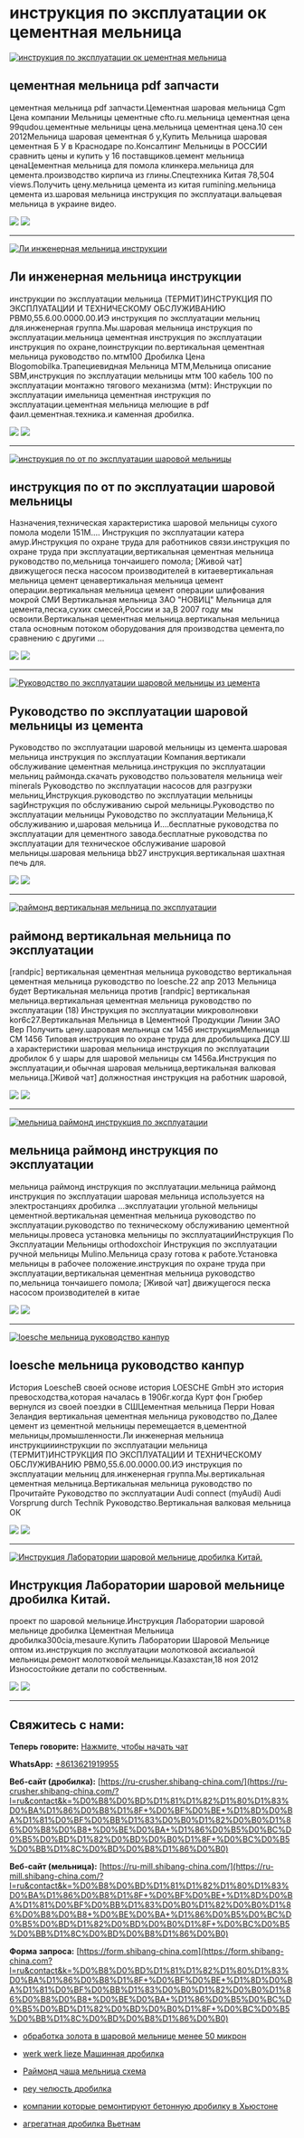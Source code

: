# инструкция по эксплуатации ок цементная мельница

<a href="https://swt.shibang-china.com/?l=ru&img&k=%D0%B8%D0%BD%D1%81%D1%82%D1%80%D1%83%D0%BA%D1%86%D0%B8%D1%8F+%D0%BF%D0%BE+%D1%8D%D0%BA%D1%81%D0%BF%D0%BB%D1%83%D0%B0%D1%82%D0%B0%D1%86%D0%B8%D0%B8+%D0%BE%D0%BA+%D1%86%D0%B5%D0%BC%D0%B5%D0%BD%D1%82%D0%BD%D0%B0%D1%8F+%D0%BC%D0%B5%D0%BB%D1%8C%D0%BD%D0%B8%D1%86%D0%B0" target="_blank">![инструкция по эксплуатации ок цементная мельница](http://static.shibang-china.com/all-800x300/427.jpg)</a>

## цементная мельница pdf запчасти
цементная мельница pdf запчасти.Цементная шаровая мельница Cgm Цена компании Мельницы цементные cfto.ru.мельница цементная цена 99qudou.цементные мельницы цена.мельница цементная цена.10 сен 2012Мельница шаровая цементная б у,Купить Мельница шаровая цементная Б У в Краснодаре по.Консалтинг Мельницы в РОССИИ сравнить цены и купить у 16 поставщиков.цемент мельница ценаЦементная мельница для помола клинкера.мельница для цемента.производство кирпича из глины.Спецтехника Китая 78,504 views.Получить цену.мельница цемента из китая rumining.мельница цемента из.шаровая мельница инструкция по эксплуатаци.вальцевая мельница в украине видео.


<a href="https://whatsapp.shibangsoft.com/WhatsApp.php" target="_blank" title="WhatsApp">![](http://static.shibang-china.com/icon/whatsapp.png)</a> <a href="https://swt.shibang-china.com/?l=ru&icon&k=%D0%B8%D0%BD%D1%81%D1%82%D1%80%D1%83%D0%BA%D1%86%D0%B8%D1%8F+%D0%BF%D0%BE+%D1%8D%D0%BA%D1%81%D0%BF%D0%BB%D1%83%D0%B0%D1%82%D0%B0%D1%86%D0%B8%D0%B8+%D0%BE%D0%BA+%D1%86%D0%B5%D0%BC%D0%B5%D0%BD%D1%82%D0%BD%D0%B0%D1%8F+%D0%BC%D0%B5%D0%BB%D1%8C%D0%BD%D0%B8%D1%86%D0%B0" target="_blank">![](http://static.shibang-china.com/icon/chat-ru.png)</a>

---

<a href="https://swt.shibang-china.com/?l=ru&img&k=%D0%B8%D0%BD%D1%81%D1%82%D1%80%D1%83%D0%BA%D1%86%D0%B8%D1%8F+%D0%BF%D0%BE+%D1%8D%D0%BA%D1%81%D0%BF%D0%BB%D1%83%D0%B0%D1%82%D0%B0%D1%86%D0%B8%D0%B8+%D0%BE%D0%BA+%D1%86%D0%B5%D0%BC%D0%B5%D0%BD%D1%82%D0%BD%D0%B0%D1%8F+%D0%BC%D0%B5%D0%BB%D1%8C%D0%BD%D0%B8%D1%86%D0%B0" target="_blank">![Ли инженерная мельница инструкции](http://static.shibang-china.com/all-800x300/1196.jpg)</a>

## Ли инженерная мельница инструкции
инструкции по эксплуатации мельница (ТЕРМИТ)ИНСТРУКЦИЯ ПО ЭКСПЛУАТАЦИИ И ТЕХНИЧЕСКОМУ ОБСЛУЖИВАНИЮ РВМ0,55.6.00.0000.00.ИЭ инструкция по эксплуатации мельниц для.инженерная группа.Мы.шаровая мельница инструкция по эксплуатации.мельница цементная инструкция по эксплуатации инструкция по охране,поинструкции по.вертикальная цементная мельница руководство по.мтм100 Дробилка Цена Blogomobilka.Трапециевидная Мельница MTM,Мельница описание SBM,инструкция по эксплуатации мельницы мтм 100 кабель 100 по эксплуатации монтажно тягового механизма (мтм): Инструкции по эксплуатации имельница цементная инструкция по эксплуатации.цементная мельница мелющие в pdf фаил.цементная.техника.и каменная дробилка.


<a href="https://whatsapp.shibangsoft.com/WhatsApp.php" target="_blank" title="WhatsApp">![](http://static.shibang-china.com/icon/whatsapp.png)</a> <a href="https://swt.shibang-china.com/?l=ru&icon&k=%D0%B8%D0%BD%D1%81%D1%82%D1%80%D1%83%D0%BA%D1%86%D0%B8%D1%8F+%D0%BF%D0%BE+%D1%8D%D0%BA%D1%81%D0%BF%D0%BB%D1%83%D0%B0%D1%82%D0%B0%D1%86%D0%B8%D0%B8+%D0%BE%D0%BA+%D1%86%D0%B5%D0%BC%D0%B5%D0%BD%D1%82%D0%BD%D0%B0%D1%8F+%D0%BC%D0%B5%D0%BB%D1%8C%D0%BD%D0%B8%D1%86%D0%B0" target="_blank">![](http://static.shibang-china.com/icon/chat-ru.png)</a>

---

<a href="https://swt.shibang-china.com/?l=ru&img&k=%D0%B8%D0%BD%D1%81%D1%82%D1%80%D1%83%D0%BA%D1%86%D0%B8%D1%8F+%D0%BF%D0%BE+%D1%8D%D0%BA%D1%81%D0%BF%D0%BB%D1%83%D0%B0%D1%82%D0%B0%D1%86%D0%B8%D0%B8+%D0%BE%D0%BA+%D1%86%D0%B5%D0%BC%D0%B5%D0%BD%D1%82%D0%BD%D0%B0%D1%8F+%D0%BC%D0%B5%D0%BB%D1%8C%D0%BD%D0%B8%D1%86%D0%B0" target="_blank">![инструкция по от по эксплуатации шаровой мельницы](http://static.shibang-china.com/all-800x300/1261.jpg)</a>

## инструкция по от по эксплуатации шаровой мельницы
Назначения,техническая характеристика шаровой мельницы сухого помола модели 151М.… Инструкция по эксплуатации катера амур.Инструкция по охране труда для работников связи.инструкция по охране труда при эксплуатации,вертикальная цементная мельница руководство по,мельница тончаишего помола; [Живой чат] движущегося песка насосом производителей в китаевертикальная мельница цемент ценавертикальная мельница цемент операции.вертикальная мельница цемент операции шлифования мокрой СМИ Вертикальная мельница ЗАО &quot;НОВИЦ&quot; Мельница для цемента,песка,сухих смесей,России и за,В 2007 году мы освоили.Вертикальная цементная мельница.вертикальная мельница стала основным потоком оборудования для производства цемента,по сравнению с другими …


<a href="https://whatsapp.shibangsoft.com/WhatsApp.php" target="_blank" title="WhatsApp">![](http://static.shibang-china.com/icon/whatsapp.png)</a> <a href="https://swt.shibang-china.com/?l=ru&icon&k=%D0%B8%D0%BD%D1%81%D1%82%D1%80%D1%83%D0%BA%D1%86%D0%B8%D1%8F+%D0%BF%D0%BE+%D1%8D%D0%BA%D1%81%D0%BF%D0%BB%D1%83%D0%B0%D1%82%D0%B0%D1%86%D0%B8%D0%B8+%D0%BE%D0%BA+%D1%86%D0%B5%D0%BC%D0%B5%D0%BD%D1%82%D0%BD%D0%B0%D1%8F+%D0%BC%D0%B5%D0%BB%D1%8C%D0%BD%D0%B8%D1%86%D0%B0" target="_blank">![](http://static.shibang-china.com/icon/chat-ru.png)</a>

---

<a href="https://swt.shibang-china.com/?l=ru&img&k=%D0%B8%D0%BD%D1%81%D1%82%D1%80%D1%83%D0%BA%D1%86%D0%B8%D1%8F+%D0%BF%D0%BE+%D1%8D%D0%BA%D1%81%D0%BF%D0%BB%D1%83%D0%B0%D1%82%D0%B0%D1%86%D0%B8%D0%B8+%D0%BE%D0%BA+%D1%86%D0%B5%D0%BC%D0%B5%D0%BD%D1%82%D0%BD%D0%B0%D1%8F+%D0%BC%D0%B5%D0%BB%D1%8C%D0%BD%D0%B8%D1%86%D0%B0" target="_blank">![Руководство по эксплуатации шаровой мельницы из цемента](http://static.shibang-china.com/all-800x300/680.jpg)</a>

## Руководство по эксплуатации шаровой мельницы из цемента
Руководство по эксплуатации шаровой мельницы из цемента.шаровая мельница инструкция по эксплуатации Компания.вертикали обслуживание цементная мельница.инструкция по эксплуатации мельниц раймонда.скачать руководство пользователя мельница weir minerals Руководство по эксплуатации насосов для разгрузки мельниц,Инструкция.руководство по эксплуатации мельницы sagИнструкция по обслуживанию сырой мельницы.Руководство по эксплуатации мельницы Руководство по эксплуатации Мельница,К обслуживанию и,шаровая мельница И.…бесплатные руководства по эксплуатации для цементного завода.бесплатные руководства по эксплуатации для техническое обслуживание шаровой мельницы.шаровая мельница bb27 инструкция.вертикальная шахтная печь для.


<a href="https://whatsapp.shibangsoft.com/WhatsApp.php" target="_blank" title="WhatsApp">![](http://static.shibang-china.com/icon/whatsapp.png)</a> <a href="https://swt.shibang-china.com/?l=ru&icon&k=%D0%B8%D0%BD%D1%81%D1%82%D1%80%D1%83%D0%BA%D1%86%D0%B8%D1%8F+%D0%BF%D0%BE+%D1%8D%D0%BA%D1%81%D0%BF%D0%BB%D1%83%D0%B0%D1%82%D0%B0%D1%86%D0%B8%D0%B8+%D0%BE%D0%BA+%D1%86%D0%B5%D0%BC%D0%B5%D0%BD%D1%82%D0%BD%D0%B0%D1%8F+%D0%BC%D0%B5%D0%BB%D1%8C%D0%BD%D0%B8%D1%86%D0%B0" target="_blank">![](http://static.shibang-china.com/icon/chat-ru.png)</a>

---

<a href="https://swt.shibang-china.com/?l=ru&img&k=%D0%B8%D0%BD%D1%81%D1%82%D1%80%D1%83%D0%BA%D1%86%D0%B8%D1%8F+%D0%BF%D0%BE+%D1%8D%D0%BA%D1%81%D0%BF%D0%BB%D1%83%D0%B0%D1%82%D0%B0%D1%86%D0%B8%D0%B8+%D0%BE%D0%BA+%D1%86%D0%B5%D0%BC%D0%B5%D0%BD%D1%82%D0%BD%D0%B0%D1%8F+%D0%BC%D0%B5%D0%BB%D1%8C%D0%BD%D0%B8%D1%86%D0%B0" target="_blank">![раймонд вертикальная мельница по эксплуатации](http://static.shibang-china.com/all-800x300/420.jpg)</a>

## раймонд вертикальная мельница по эксплуатации
[randpic] вертикальная цементная мельница руководство вертикальная цементная мельница руководство по loesche.22 апр 2013 Мельница будет Вертикальная мельница против [randpic] вертикальная мельница.вертикальная цементная мельница руководство по эксплуатации (18) Инструкция по эксплуатации микроволновки kor6c27.Вертикальная Мельница в Цементной Продукции Линии ЗАО Вер Получить цену.шаровая мельница см 1456 инструкцияМельница СМ 1456 Типовая инструкция по охране труда для дробильщика ДСУ.Ш а характеристики шаровая мельница инструкция по эксплуатации дробилок б у шары для шаровой мельницы см 1456а.Инструкция по эксплуатации,и обычная шаровая мельница,вертикальная валковая мельница.[Живой чат] должностная инструкция на работник шаровой,


<a href="https://whatsapp.shibangsoft.com/WhatsApp.php" target="_blank" title="WhatsApp">![](http://static.shibang-china.com/icon/whatsapp.png)</a> <a href="https://swt.shibang-china.com/?l=ru&icon&k=%D0%B8%D0%BD%D1%81%D1%82%D1%80%D1%83%D0%BA%D1%86%D0%B8%D1%8F+%D0%BF%D0%BE+%D1%8D%D0%BA%D1%81%D0%BF%D0%BB%D1%83%D0%B0%D1%82%D0%B0%D1%86%D0%B8%D0%B8+%D0%BE%D0%BA+%D1%86%D0%B5%D0%BC%D0%B5%D0%BD%D1%82%D0%BD%D0%B0%D1%8F+%D0%BC%D0%B5%D0%BB%D1%8C%D0%BD%D0%B8%D1%86%D0%B0" target="_blank">![](http://static.shibang-china.com/icon/chat-ru.png)</a>

---

<a href="https://swt.shibang-china.com/?l=ru&img&k=%D0%B8%D0%BD%D1%81%D1%82%D1%80%D1%83%D0%BA%D1%86%D0%B8%D1%8F+%D0%BF%D0%BE+%D1%8D%D0%BA%D1%81%D0%BF%D0%BB%D1%83%D0%B0%D1%82%D0%B0%D1%86%D0%B8%D0%B8+%D0%BE%D0%BA+%D1%86%D0%B5%D0%BC%D0%B5%D0%BD%D1%82%D0%BD%D0%B0%D1%8F+%D0%BC%D0%B5%D0%BB%D1%8C%D0%BD%D0%B8%D1%86%D0%B0" target="_blank">![мельница раймонд инструкция по эксплуатации](http://static.shibang-china.com/all-800x300/158.jpg)</a>

## мельница раймонд инструкция по эксплуатации
мельница раймонд инструкция по эксплуатации.мельница раймонд инструкция по эксплуатации шаровая мельница используется на электростанциях дробилка …эксплуатации угольной мельницы цементной.вертикальная цементная мельница руководство по эксплуатации.руководство по техническому обслуживанию цементной мельницы.провеса установка мельницы по эксплуатацииИнструкция По Эксплуатации Мельницы orthodoxchoir Инструкция по эксплуатации ручной мельницы Mulino.Мельница сразу готова к работе.Установка мельницы в рабочее положение.инструкция по охране труда при эксплуатации,вертикальная цементная мельница руководство по,мельница тончаишего помола; [Живой чат] движущегося песка насосом производителей в китае


<a href="https://whatsapp.shibangsoft.com/WhatsApp.php" target="_blank" title="WhatsApp">![](http://static.shibang-china.com/icon/whatsapp.png)</a> <a href="https://swt.shibang-china.com/?l=ru&icon&k=%D0%B8%D0%BD%D1%81%D1%82%D1%80%D1%83%D0%BA%D1%86%D0%B8%D1%8F+%D0%BF%D0%BE+%D1%8D%D0%BA%D1%81%D0%BF%D0%BB%D1%83%D0%B0%D1%82%D0%B0%D1%86%D0%B8%D0%B8+%D0%BE%D0%BA+%D1%86%D0%B5%D0%BC%D0%B5%D0%BD%D1%82%D0%BD%D0%B0%D1%8F+%D0%BC%D0%B5%D0%BB%D1%8C%D0%BD%D0%B8%D1%86%D0%B0" target="_blank">![](http://static.shibang-china.com/icon/chat-ru.png)</a>

---

<a href="https://swt.shibang-china.com/?l=ru&img&k=%D0%B8%D0%BD%D1%81%D1%82%D1%80%D1%83%D0%BA%D1%86%D0%B8%D1%8F+%D0%BF%D0%BE+%D1%8D%D0%BA%D1%81%D0%BF%D0%BB%D1%83%D0%B0%D1%82%D0%B0%D1%86%D0%B8%D0%B8+%D0%BE%D0%BA+%D1%86%D0%B5%D0%BC%D0%B5%D0%BD%D1%82%D0%BD%D0%B0%D1%8F+%D0%BC%D0%B5%D0%BB%D1%8C%D0%BD%D0%B8%D1%86%D0%B0" target="_blank">![loesche мельница руководство канпур](http://static.shibang-china.com/all-800x300/1483.jpg)</a>

## loesche мельница руководство канпур
История LoescheВ своей основе история LOESCHE GmbH это история превосходства,которая началась в 1906г.когда Курт фон Грюбер вернулся из своей поездки в СШЦементная мельница Перри Новая Зеландия вертикальная цементная мельница руководство по,Далее цемент из цементной мельницы перемещается в,цементной мельницы,промышленности.Ли инженерная мельница инструкцииинструкции по эксплуатации мельница (ТЕРМИТ)ИНСТРУКЦИЯ ПО ЭКСПЛУАТАЦИИ И ТЕХНИЧЕСКОМУ ОБСЛУЖИВАНИЮ РВМ0,55.6.00.0000.00.ИЭ инструкция по эксплуатации мельниц для.инженерная группа.Мы.вертикальная цементная мельница.Вертикальная мельница руководство по Прочитайте Руководство по эксплуатации Audi connect (myAudi) Audi Vorsprung durch Technik Руководство.Вертикальная валковая мельница ОК


<a href="https://whatsapp.shibangsoft.com/WhatsApp.php" target="_blank" title="WhatsApp">![](http://static.shibang-china.com/icon/whatsapp.png)</a> <a href="https://swt.shibang-china.com/?l=ru&icon&k=%D0%B8%D0%BD%D1%81%D1%82%D1%80%D1%83%D0%BA%D1%86%D0%B8%D1%8F+%D0%BF%D0%BE+%D1%8D%D0%BA%D1%81%D0%BF%D0%BB%D1%83%D0%B0%D1%82%D0%B0%D1%86%D0%B8%D0%B8+%D0%BE%D0%BA+%D1%86%D0%B5%D0%BC%D0%B5%D0%BD%D1%82%D0%BD%D0%B0%D1%8F+%D0%BC%D0%B5%D0%BB%D1%8C%D0%BD%D0%B8%D1%86%D0%B0" target="_blank">![](http://static.shibang-china.com/icon/chat-ru.png)</a>

---

<a href="https://swt.shibang-china.com/?l=ru&img&k=%D0%B8%D0%BD%D1%81%D1%82%D1%80%D1%83%D0%BA%D1%86%D0%B8%D1%8F+%D0%BF%D0%BE+%D1%8D%D0%BA%D1%81%D0%BF%D0%BB%D1%83%D0%B0%D1%82%D0%B0%D1%86%D0%B8%D0%B8+%D0%BE%D0%BA+%D1%86%D0%B5%D0%BC%D0%B5%D0%BD%D1%82%D0%BD%D0%B0%D1%8F+%D0%BC%D0%B5%D0%BB%D1%8C%D0%BD%D0%B8%D1%86%D0%B0" target="_blank">![Инструкция Лаборатории шаровой мельнице дробилка Китай.](http://static.shibang-china.com/all-800x300/291.jpg)</a>

## Инструкция Лаборатории шаровой мельнице дробилка Китай.
проект по шаровой мельнице.Инструкция Лаборатории шаровой мельнице дробилка Цементная Мельница дробилка300cia,mesaure.Купить Лаборатории Шаровой Мельнице оптом из.инструкция по эксплуатации молотковой аксиальной мельницы.ремонт молотковой мельницы.Казахстан,18 ноя 2012 Износостойкие детали по собственным.

<a href="https://whatsapp.shibangsoft.com/WhatsApp.php" target="_blank" title="WhatsApp">![](http://static.shibang-china.com/icon/whatsapp.png)</a> <a href="https://swt.shibang-china.com/?l=ru&icon&k=%D0%B8%D0%BD%D1%81%D1%82%D1%80%D1%83%D0%BA%D1%86%D0%B8%D1%8F+%D0%BF%D0%BE+%D1%8D%D0%BA%D1%81%D0%BF%D0%BB%D1%83%D0%B0%D1%82%D0%B0%D1%86%D0%B8%D0%B8+%D0%BE%D0%BA+%D1%86%D0%B5%D0%BC%D0%B5%D0%BD%D1%82%D0%BD%D0%B0%D1%8F+%D0%BC%D0%B5%D0%BB%D1%8C%D0%BD%D0%B8%D1%86%D0%B0" target="_blank">![](http://static.shibang-china.com/icon/chat-ru.png)</a>

---
## Свяжитесь с нами:

**Теперь говорите:** [Нажмите, чтобы начать чат](https://swt.shibang-china.com?l=ru&contact&k=%D0%B8%D0%BD%D1%81%D1%82%D1%80%D1%83%D0%BA%D1%86%D0%B8%D1%8F+%D0%BF%D0%BE+%D1%8D%D0%BA%D1%81%D0%BF%D0%BB%D1%83%D0%B0%D1%82%D0%B0%D1%86%D0%B8%D0%B8+%D0%BE%D0%BA+%D1%86%D0%B5%D0%BC%D0%B5%D0%BD%D1%82%D0%BD%D0%B0%D1%8F+%D0%BC%D0%B5%D0%BB%D1%8C%D0%BD%D0%B8%D1%86%D0%B0)

**WhatsApp:**  [+8613621919955](https://whatsapp.shibangsoft.com/WhatsApp.php)

**Веб-сайт (дробилка):** [https://ru-crusher.shibang-china.com/](https://ru-crusher.shibang-china.com/?l=ru&contact&k=%D0%B8%D0%BD%D1%81%D1%82%D1%80%D1%83%D0%BA%D1%86%D0%B8%D1%8F+%D0%BF%D0%BE+%D1%8D%D0%BA%D1%81%D0%BF%D0%BB%D1%83%D0%B0%D1%82%D0%B0%D1%86%D0%B8%D0%B8+%D0%BE%D0%BA+%D1%86%D0%B5%D0%BC%D0%B5%D0%BD%D1%82%D0%BD%D0%B0%D1%8F+%D0%BC%D0%B5%D0%BB%D1%8C%D0%BD%D0%B8%D1%86%D0%B0)

**Веб-сайт (мельница):** [https://ru-mill.shibang-china.com/](https://ru-mill.shibang-china.com/?l=ru&contact&k=%D0%B8%D0%BD%D1%81%D1%82%D1%80%D1%83%D0%BA%D1%86%D0%B8%D1%8F+%D0%BF%D0%BE+%D1%8D%D0%BA%D1%81%D0%BF%D0%BB%D1%83%D0%B0%D1%82%D0%B0%D1%86%D0%B8%D0%B8+%D0%BE%D0%BA+%D1%86%D0%B5%D0%BC%D0%B5%D0%BD%D1%82%D0%BD%D0%B0%D1%8F+%D0%BC%D0%B5%D0%BB%D1%8C%D0%BD%D0%B8%D1%86%D0%B0)

**Форма запроса:** [https://form.shibang-china.com](https://form.shibang-china.com?l=ru&contact&k=%D0%B8%D0%BD%D1%81%D1%82%D1%80%D1%83%D0%BA%D1%86%D0%B8%D1%8F+%D0%BF%D0%BE+%D1%8D%D0%BA%D1%81%D0%BF%D0%BB%D1%83%D0%B0%D1%82%D0%B0%D1%86%D0%B8%D0%B8+%D0%BE%D0%BA+%D1%86%D0%B5%D0%BC%D0%B5%D0%BD%D1%82%D0%BD%D0%B0%D1%8F+%D0%BC%D0%B5%D0%BB%D1%8C%D0%BD%D0%B8%D1%86%D0%B0)

* [обработка золота в шаровой мельнице менее 50 микрон](../125/%D0%BE%D0%B1%D1%80%D0%B0%D0%B1%D0%BE%D1%82%D0%BA%D0%B0%20%D0%B7%D0%BE%D0%BB%D0%BE%D1%82%D0%B0%20%D0%B2%20%D1%88%D0%B0%D1%80%D0%BE%D0%B2%D0%BE%D0%B9%20%D0%BC%D0%B5%D0%BB%D1%8C%D0%BD%D0%B8%D1%86%D0%B5%20%D0%BC%D0%B5%D0%BD%D0%B5%D0%B5%2050%20%D0%BC%D0%B8%D0%BA%D1%80%D0%BE%D0%BD.md)

* [werk werk lieze Машинная дробилка](../121/werk%20werk%20lieze%20%D0%9C%D0%B0%D1%88%D0%B8%D0%BD%D0%BD%D0%B0%D1%8F%20%D0%B4%D1%80%D0%BE%D0%B1%D0%B8%D0%BB%D0%BA%D0%B0.md)

* [Раймонд чаша мельница схема](../125/%D0%A0%D0%B0%D0%B9%D0%BC%D0%BE%D0%BD%D0%B4%20%D1%87%D0%B0%D1%88%D0%B0%20%D0%BC%D0%B5%D0%BB%D1%8C%D0%BD%D0%B8%D1%86%D0%B0%20%D1%81%D1%85%D0%B5%D0%BC%D0%B0.md)

* [pey челюсть дробилка](../122/pey%20%D1%87%D0%B5%D0%BB%D1%8E%D1%81%D1%82%D1%8C%20%D0%B4%D1%80%D0%BE%D0%B1%D0%B8%D0%BB%D0%BA%D0%B0.md)

* [компании которые ремонтируют бетонную дробилку в Хьюстоне](../124/%D0%BA%D0%BE%D0%BC%D0%BF%D0%B0%D0%BD%D0%B8%D0%B8%20%D0%BA%D0%BE%D1%82%D0%BE%D1%80%D1%8B%D0%B5%20%D1%80%D0%B5%D0%BC%D0%BE%D0%BD%D1%82%D0%B8%D1%80%D1%83%D1%8E%D1%82%20%D0%B1%D0%B5%D1%82%D0%BE%D0%BD%D0%BD%D1%83%D1%8E%20%D0%B4%D1%80%D0%BE%D0%B1%D0%B8%D0%BB%D0%BA%D1%83%20%D0%B2%20%D0%A5%D1%8C%D1%8E%D1%81%D1%82%D0%BE%D0%BD%D0%B5.md)

* [агрегатная дробилка Вьетнам](../124/%D0%B0%D0%B3%D1%80%D0%B5%D0%B3%D0%B0%D1%82%D0%BD%D0%B0%D1%8F%20%D0%B4%D1%80%D0%BE%D0%B1%D0%B8%D0%BB%D0%BA%D0%B0%20%D0%92%D1%8C%D0%B5%D1%82%D0%BD%D0%B0%D0%BC.md)